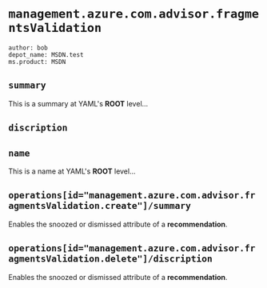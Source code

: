 # `management.azure.com.advisor.fragmentsValidation`
```
author: bob
depot_name: MSDN.test
ms.product: MSDN
```

## `summary`
This is a summary at YAML's **ROOT** level...

## `discription`

## `name`
This is a name at YAML's **ROOT** level...

## `operations[id="management.azure.com.advisor.fragmentsValidation.create"]/summary`
Enables the snoozed or dismissed attribute of a **recommendation**.

## `operations[id="management.azure.com.advisor.fragmentsValidation.delete"]/discription`
Enables the snoozed or dismissed attribute of a **recommendation**.
